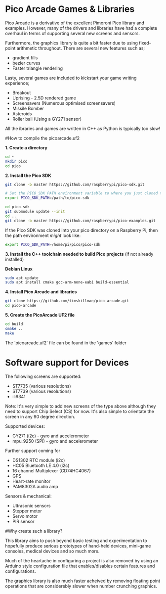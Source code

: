 # Pico Arcade Games & Libraries

Pico Arcade is a derivative of the excellent Pimoroni Pico library and examples.  However, many of the drivers and libraries have had a complete overhaul in terms of supporting several new screens and sensors.  

Furthermore, the graphics library is quite a bit faster due to using fixed-point arithmetic throughout.  There are several new features such as;

- gradient fills
- bezier curves
- Faster triangle rendering

Lasty, several games are included to kickstart your game writing experience;

- Breakout
- Uprising - 2.5D rendered game
- Screensavers (Numerous optimised screensavers)
- Missile Bomber
- Asteroids
- Roller ball (Using a GY271 sensor)

All the ibraries and games are written in C++ as Python is typically too slow!


#How to compile the picoarcade.uf2

**1. Create a directory**

```bash
cd ~
mkdir pico
cd pico
```

**2. Install the Pico SDK**

```bash
git clone -b master https://github.com/raspberrypi/pico-sdk.git

# Set the PICO_SDK_PATH environment variable to where you just cloned the repo.
export PICO_SDK_PATH=/path/to/pico-sdk

cd pico-sdk
git submodule update --init
cd ..
git clone -b master https://github.com/raspberrypi/pico-examples.git
```
If the Pico SDK was cloned into your pico directory on a Raspberry Pi, then the path environment *might* look like:

```bash
export PICO_SDK_PATH=/home/pi/pico/pico-sdk
```

**3. Install the C++ toolchain needed to build Pico projects** (if not already installed)

**Debian Linux**
```bash
sudo apt update
sudo apt install cmake gcc-arm-none-eabi build-essential
```

**4. Install Pico Arcade and libraries**

```bash
git clone https://github.com/timskillman/pico-arcade.git
cd pico-arcade
```

**5. Create the PicoArcade UF2 file**

```bash
cd build
cmake ..
make
```

The 'picoarcade.uf2' file can be found in the 'games' folder



# Software support for Devices

The following screens are supported:

- ST7735 (various resolutions)
- ST7739 (various resolutions)
- ili9341

Note: It's very simple to add new screens of the type above although they need to support Chip Select (CS) for now.  It's also simple to orientate the screen in any 90 degree direction.


Supported devices:

- GY271 (i2c) - gyro and accelerometer
- mpu_9250 (SPI) - gyro and accelerometer

Further support coming for

- DS1302 RTC module (i2c)
- HC05 Bluetooth LE 4.0 (i2c)
- 16 channel Multiplexer (CD74HC4067)
- GPS
- Heart-rate monitor
- PAM8302A audio amp

Sensors & mechanical:

- Ultrasonic sensors
- Stepper motor
- Servo motor
- PIR sensor

#Why create such a library?

This library aims to push beyond basic testing and experimentation to hopefully produce serious prototypes of hand-held devices, mini-game consoles, medical devices and so much more.

Much of the heartache in configuring a project is also removed by using an Arduino style configuration file that enables/disables certain features and configurations.

The graphics library is also much faster acheived by removing floating point operations that are considerebly slower when number crunching graphics.
 
